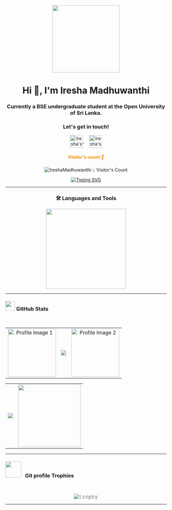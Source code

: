 <p align="center"><img  src="https://user-images.githubusercontent.com/90236635/232446433-d5540fa2-fe28-4bb8-b929-cdb51fe61336.gif" alt="" height="210"  ></p>
<h1 align="center">Hi 👋, I'm Iresha Madhuwanthi</h1>
<h3 align="center"> Currently a BSE undergraduate student at the Open University of Sri Lanka.</h3>


<!-------------------------------------------------------------------------- contact --------------------------------------------------------------------------------------------->   
<div align="center">
    <div align="center">
        <h3><b>Let's get in touch! </b></h3>
    </div>
    <a href="https://www.linkedin.com/in/iresha-madhuwanthi-760512215" target="_blank">
        <img align="center" alt="Iresha's LinkedIn" width="40px" src="https://img.icons8.com/nolan/96/linkedin.png" />
    </a>
    &nbsp;   &nbsp;<!-- Added space between the icons -->
    <a href="mailto:iresha.m.rathnasiri@gmail.com">
    <img align="center" alt="Iresha's Email" width="40px" src="https://img.icons8.com/nolan/96/email.png" />
    </a>
    <br>
   
   <h5 align="center" style="color: #FF8C00;">Visitor's count 👀</h5>
   <p align="center"><img src="https://profile-counter.glitch.me/IreshaMadhuwanthi/count.svg" alt="IreshaMadhuwanthi :: Visitor's Count" /></p>
   
[![Typing SVG](https://readme-typing-svg.herokuapp.com/?lines=Thanks+For+Visiting.!&center=true&color=FF8C00&size=16&weight=1500)](https://github.com/tanyagupta0201)
</div>

---

<!-- Languages and Tools Section start-->       
<h3 align="center">🛠️ Languages and Tools</h3> 
<p align="center">
<img width="250px" src="https://skillicons.dev/icons?i=html,css,js,mongodb,express,react,nodejs,java,python,figma,mysql,postman,git&perline=7" />
</p>

---


<!--Github Status section start-->
<h3 align="left"> <img src="https://media.giphy.com/media/iY8CRBdQXODJSCERIr/giphy.gif" width="30px">&nbsp;GitHub Stats </h3>
<div align="center">
<br>

<table align="center">
    <tr>
<!-- Left Image -->
    <td align="center" valign="top">
          <img height="150" width="150" src="https://drive.google.com/uc?export=view&id=15DPCmEH_kPSxMDmHqgkFrw4TmmBUp5st" alt="Profile Image 1">
    </td>
    
<!-- GitHub Status (Middle Image) -->
   <td align="center">
     

<div align="center">
  <img src="https://github-readme-streak-stats.herokuapp.com/?user=IreshaMadhuwanthi&theme=dark&hide_border=true&ring=FF8C00&fire=FF8C00&currStreakLabel=FF8C00&background=0d1117" />
</div>
  
</td>
    
<!-- Right Image -->
   <td align="center" valign="top">
      <img height="150" width="150" src="https://drive.google.com/uc?export=view&id=1AIHYM3hS0cn9fXFoJTfT5zwek_rcVuNi" alt="Profile Image 2">
    </td>
  </tr>
  </table>


<!--Github Status-->

<div align="center">
    <table>
        <tr>
            <td>
                <a href="https://github.com/IreshaMadhuwanthi">
                    <img align="center" src="https://github-readme-stats.vercel.app/api?username=IreshaMadhuwanthi&show_icons=true&hide_border=true&title_color=ffc857&icon_color=8ac926&text_color=daf7dc&bg_color=151515&count_private=true&include_all_commits=true&cache_seconds=1800"/>
                </a>
            </td>
            <td>
                <!--Most used languages-->
                 <a href="https://github.com/IreshaMadhuwanthi">
                    <img align="center" height="195px" src="https://github-readme-stats.vercel.app/api/top-langs/?username=IreshaMadhuwanthi&text_color=daf7dc&bg_color=151515&title_color=ffc857&langs_count=15&layout=compact&hide_border=true&count_private=true&cache_seconds=1800" />
                </a>
            </td>
       </tr>
    </table>
</div>

---

 <!--Git profile Trophies -->
<h3 align="left"><img src="https://media.giphy.com/media/QaMcXSekUWx7aogAUr/giphy.gif" width="50" /> &nbsp; Git profile Trophies </h3>&nbsp;

![𝚝𝚛𝚘𝚙𝚑𝚢](https://github-profile-trophy.vercel.app/?username=IreshaMadhuwanthi&column=9&margin-w=15&margin-h=15&no-bg=true&no-frame=true&theme=juicyfresh)

---










  






  
